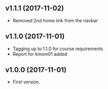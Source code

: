 v1.1.1 (2017-11-02)
---------------------------------------
* Removed 2nd home link from the navbar

v1.1.0 (2017-11-01)
---------------------------------------
* Tagging up to 1.1.0 for course requirements
* Report for kmom01 added

v1.0.0 (2017-11-01)
---------------------------------------
* First version.
